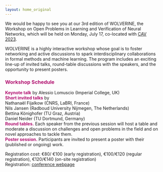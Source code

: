 ```yaml
---
layout: home_original
---
```

We would be happy to see you at our 3rd edition of WOLVERINE, the Workshop on Open Problems in Learning and Verification of Neural Networks, which will be held on Monday, July 17, co-located with [CAV 2023](http://www.i-cav.org/2023/). 

WOLVERINE is a highly interactive workshop whose goal is to foster networking and active discussions to spark interdisciplinary collaborations in formal methods and machine learning. The program includes an exciting line-up of invited talks, round-table discussions with the speakers, and the opportunity to present posters. 

### <span style="color:#b11170">Workshop Schedule</span>
<span style="color:#b11170">**Keynote talk**</span> by Alessio Lomuscio (Imperial College, UK)<br>
<span style="color:#b11170">**Short invited talks**</span> by<br>
Nathanaël Fijalkow (CNRS, LaBRI, France)<br>
Nils Jansen (Radboud University Nijmegen, The Netherlands) <br>
Bettina Könighofer (TU Graz, Austria) <br>
Daniel Neider (TU Dortmund, Germany) <br>
<span style="color:#b11170">**Round tables.**</span> Each speaker from the previous session will host a table and moderate a discussion on challenges and open problems in the field and on novel approaches to tackle them.<br>
<span style="color:#b11170">**Poster session.**</span> Participants are invited to present a poster with their (published or ongoing) work.

Registration cost: €80/ €100 (early registration), €100/€120 (regular registration), €120/€140 (on-site registration)<br>
Registration: [conference webpage](http://www.i-cav.org/2023/)
